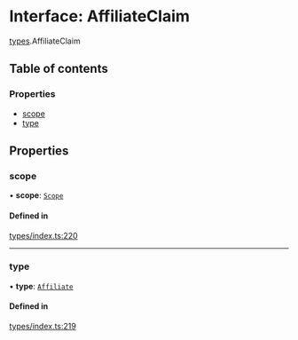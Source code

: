 # Interface: AffiliateClaim

[types](../wiki/types).AffiliateClaim

## Table of contents

### Properties

- [scope](../wiki/types.AffiliateClaim#scope)
- [type](../wiki/types.AffiliateClaim#type)

## Properties

### scope

• **scope**: [`Scope`](../wiki/types.Scope)

#### Defined in

[types/index.ts:220](https://github.com/PolymeshAssociation/polymesh-sdk/blob/91c2d2d8/src/types/index.ts#L220)

___

### type

• **type**: [`Affiliate`](../wiki/types.ClaimType#affiliate)

#### Defined in

[types/index.ts:219](https://github.com/PolymeshAssociation/polymesh-sdk/blob/91c2d2d8/src/types/index.ts#L219)
